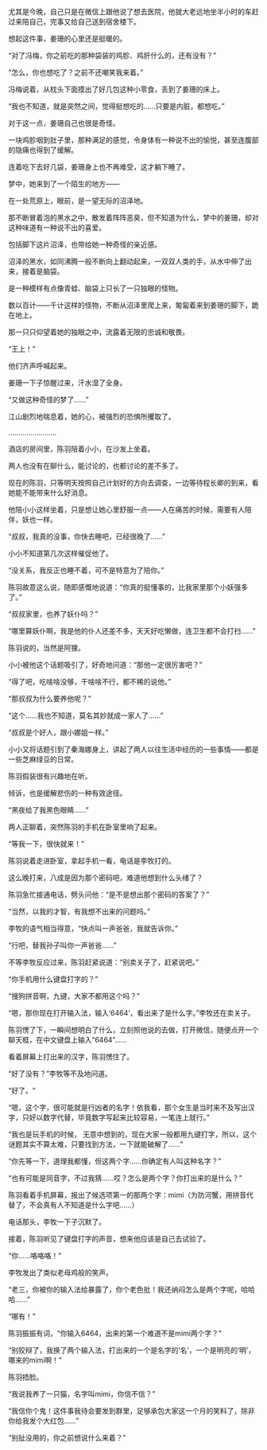 尤其是今晚，自己只是在微信上跟他说了想去医院，他就大老远地坐半小时的车赶过来陪自己，完事又给自己送到宿舍楼下。

想起这件事，姜珊的心里还是挺暖的。

“对了冯梅，你之前吃的那种袋装的鸡胗、鸡肝什么的，还有没有？”

“怎么，你也想吃了？之前不还嘲笑我来着。”

冯梅说着，从枕头下面摸出了好几包这种小零食，丢到了姜珊的床上。

“我也不知道，就是突然之间，觉得挺想吃的……只要是内脏，都想吃。”

对于这一点，姜珊自己也很是奇怪。

一块鸡胗咽到肚子里，那种满足的感觉，令身体有一种说不出的愉悦，甚至连腹部的隐痛也得到了缓解。

连着吃下去好几袋，姜珊身上也不再难受，这才躺下睡了。

梦中，她来到了一个陌生的地方——

在一处荒原上，眼前，是一望无际的沼泽地。

那不断冒着泡的黑水之中，散发着阵阵恶臭，但不知道为什么，梦中的姜珊，却对这种味道有一种说不出的喜爱。

包括脚下这片沼泽，也带给她一种奇怪的亲近感。

沼泽的黑水，如同沸腾一般不断向上翻动起来，一双双人类的手，从水中伸了出来，接着是脑袋。

是一种模样有点像青蛙、脑袋上只长了一只独眼的怪物。

数以百计——千计这样的怪物，不断从沼泽里爬上来，匍匐着来到姜珊的脚下，跪在地上。

那一只只仰望着她的独眼之中，流露着无限的忠诚和敬畏。

“王上！”

他们齐声呼喊起来。

姜珊一下子惊醒过来，汗水湿了全身。

“又做这种奇怪的梦了……”

江山剧烈地喘息着，她的心，被强烈的恐惧所攫取了。

……………………

酒店的房间里，陈羽陪着小小，在沙发上坐着。

两人也没有在聊什么，能讨论的，也都讨论的差不多了。

现在的陈羽，只等明天按照自己计划好的方向去调查，一边等待程长卿的到来，看她能不能带来什么好消息。

他陪小小这样坐着，只是想让她心里舒服一点——人在痛苦的时候，需要有人陪伴，妖也一样。

“叔叔，我真的没事，你快去睡吧，已经很晚了……”

小小不知道第几次这样催促他了。

“没关系，我反正也睡不着，可不是特意为了陪你。”

陈羽故意这么说，随即感慨地说道：“你真的挺懂事的，比我家里那个小妖强多了。”

“叔叔家里，也养了妖仆吗？”

“哪里算妖仆啊，我是他的仆人还差不多，天天好吃懒做，连卫生都不会打扫……”

陈羽说的，当然是阿狸。

小小被他这个话题吸引了，好奇地问道：“那他一定很厉害吧？”

“得了吧，吃啥啥没够，干啥啥不行，都不稀的说他。”

“那叔叔为什么要养他呢？”

“这个……我也不知道，莫名其妙就成一家人了……”

“叔叔是个好人，跟小娜姐一样。”

小小又将话题引到了秦海娜身上，讲起了两人以往生活中经历的一些事情——都是一些芝麻绿豆的日常。

陈羽假装很有兴趣地在听。

倾诉，也是缓解悲伤的一种有效途径。

“黑夜给了我黑色眼睛……”

两人正聊着，突然陈羽的手机在卧室里响了起来。

“等我一下，很快就来！”

陈羽说着走进卧室，拿起手机一看，电话是李牧打的。

这么晚打来，八成是因为那个密码吧，难道他想到什么头绪了？

陈羽急忙接通电话，劈头问他：“是不是想出那个密码的答案了？”

“当然，以我的才智，有我想不出来的问题吗。”

李牧的语气相当得意，“快点叫一声爸爸，我就告诉你。”

“行吧，替我孙子叫你一声爸爸……”

不等李牧反应过来，陈羽赶紧说道：“别卖关子了，赶紧说吧。”

“你手机用什么键盘打字的？”

“搜狗拼音啊，九键，大家不都用这个吗？”

“嗯，那你现在打开输入法，输入‘6464’，看出来了是什么字。”李牧还在卖关子。

陈羽愣了下，一瞬间想明白了什么，立刻照他说的去做，打开微信，随便点开一个聊天框，在中文键盘上输入“6464”……

看着屏幕上打出来的汉字，陈羽愣住了。

“好了没有？”李牧等不及地问道。

“好了。“

“嗯，这个字，很可能就是行凶者的名字！依我看，那个女生是当时来不及写出汉字，只好以数字代替，毕竟数字写起来比较容易，一笔连上就行。”

“我也是玩手机的时候， 无意中想到的，现在大家一般都用九键打字，所以，这个谜题其实不算太难，只要找到方法，一下就能破解了……”

“你先等一下，道理我都懂，但这两个字……你确定有人叫这种名字？”

“也有可能是同音字，不过我猜……哎？怎么是两个字？你打出来的是什么？”

陈羽看着手机屏幕，报出了候选项第一的那两个字：mimi（为防河蟹，用拼音代替了，不会真有人不知道是什么字吧……）

电话那头，李牧一下子沉默了。

接着，陈羽听见了键盘打字的声音，想来他应该是自己去试验了。

“你……咯咯咯！”

李牧发出了类似老母鸡般的笑声。

“老三，你被你的输入法给暴露了，你个老色批！我还纳闷怎么是两个字呢，哈哈哈……”

“哪有！”

陈羽振振有词，“你输入6464，出来的第一个难道不是mimi两个字？”

“别狡辩了，我换了两个输入法，打出来的一个是名字的‘名’，一个是明亮的‘明’，哪来的mimi啊！”

陈羽捂脸。

“我说我养了一只猫，名字叫mimi，你信不信？”

“我信你个鬼！这件事我待会要发到群里，足够承包大家这一个月的笑料了，除非你给我发个大红包……”

“别扯没用的，你之前想说什么来着？”
